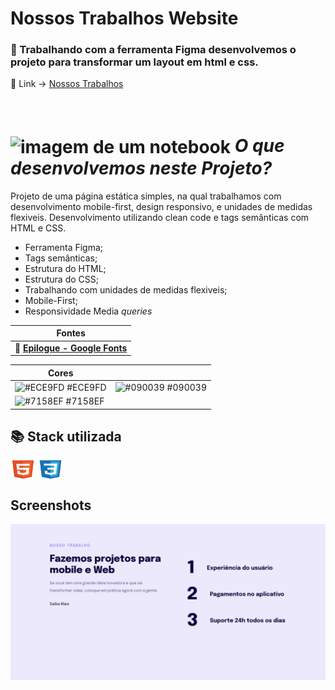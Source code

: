 # **Nossos Trabalhos Website**

### 📌 Trabalhando com a ferramenta Figma desenvolvemos o projeto para transformar um layout em html e css.

🔗 Link -> <a href="https://rodrigoluigi.github.io/LP-Nossos-Trabalhos/" target="_blank">Nossos Trabalhos</a>

# <br><img src="https://imgur.com/VhTBbHg.png" alt="imagem de um notebook" align="center" width="30px"> _**O que desenvolvemos neste Projeto?**_

Projeto de uma página estática simples, na qual trabalhamos com desenvolvimento mobile-first, design responsivo, e unidades de medidas flexiveis. Desenvolvimento utilizando clean code e tags semânticas com HTML e CSS.

- Ferramenta Figma;
- Tags semânticas;
- Estrutura do HTML;
- Estrutura do CSS;
- Trabalhando com unidades de medidas flexiveis;
- Mobile-First;
- Responsividade Media *queries*

| **Fontes** |
| ----------------- | 
| 🔗 **[Epilogue - Google Fonts](https://fonts.google.com/specimen/Poppins?query=Poppins)** |
    

  | **Cores**               |                                                 |
| ----------------- | ---------------------------------------------------------------- |
| ![#ECE9FD](http://via.placeholder.com/12/ECE9FD?text=+) #ECE9FD       | ![#090039](http://via.placeholder.com/12/090039?text=+) #090039 |
| ![#7158EF](http://via.placeholder.com/12/7158EF?text=+) #7158EF       |  |


## 📚 Stack utilizada

<div style="display: inline-block">
  <img align="center" alt="Logo HTML5" height="30" width="40" src="https://raw.githubusercontent.com/devicons/devicon/master/icons/html5/html5-original.svg">
  <img align="center" alt="Logo CSS3" height="30" width="40" src="https://raw.githubusercontent.com/devicons/devicon/master/icons/css3/css3-original.svg">
</div>  


## Screenshots

<img src="./assets/nossos-trabalhos.png">
